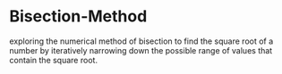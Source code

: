 # Bisection-Method
exploring the numerical method of bisection to find the square root of a number by iteratively narrowing down the possible range of values that contain the square root.
